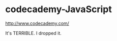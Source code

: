 codecademy-JavaScript
=====================
http://www.codecademy.com/


It's TERRIBLE. I dropped it.

